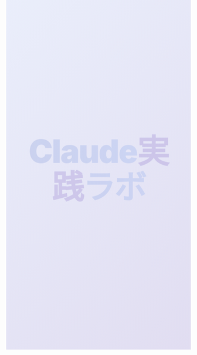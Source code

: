 <div class="hero-section">
  <div class="hero-background">
    <div class="hero-gradient"></div>
    <div class="hero-shapes">
      <div class="shape shape-1"></div>
      <div class="shape shape-2"></div>
      <div class="shape shape-3"></div>
      <div class="particles-container" id="particles-js"></div>
    </div>
  </div>
  <div class="container">
    <div class="hero-content">
      <h1 class="hero-title animate-title">Claude<span class="text-accent">実践</span>ラボ</h1>
      <p class="hero-description animate-fade-up">ビジネスと開発のプロフェッショナルのためのAI活用プラットフォーム</p>
      <div class="hero-buttons animate-fade-up-delay">
        <a href="{{ site.baseurl }}/categories/" class="btn btn-primary btn-lg"><i class="fas fa-layer-group"></i> ソリューション一覧</a>
      </div>
    </div>
  </div>
  <div class="scroll-indicator">
    <div class="mouse">
      <div class="wheel"></div>
    </div>
    <div class="arrow-scroll-down">
      <span></span>
      <span></span>
      <span></span>
    </div>
  </div>
</div>

<script src="https://cdn.jsdelivr.net/particles.js/2.0.0/particles.min.js"></script>

<style>
/* スマートなFVアニメーション */
.hero-section {
  position: relative;
  height: 100vh;
  min-height: 650px;
  max-height: 900px;
  display: flex;
  align-items: center;
  overflow: hidden;
  margin-top: -80px;
  padding-top: 80px;
}

.hero-background {
  position: absolute;
  top: 0;
  left: 0;
  right: 0;
  bottom: 0;
  background-color: #f8fafc;
  overflow: hidden;
  z-index: -1;
}

.hero-gradient {
  position: absolute;
  top: 0;
  left: 0;
  right: 0;
  bottom: 0;
  background: linear-gradient(135deg, rgba(67, 97, 238, 0.08), rgba(58, 12, 163, 0.12));
  z-index: 0;
}

.particles-container {
  position: absolute;
  top: 0;
  left: 0;
  width: 100%;
  height: 100%;
  z-index: 1;
}

.hero-shapes {
  position: absolute;
  top: 0;
  left: 0;
  right: 0;
  bottom: 0;
  z-index: 0;
}

.shape {
  position: absolute;
  border-radius: 50%;
  opacity: 0;
  animation-fill-mode: forwards;
}

.shape-1 {
  width: 500px;
  height: 500px;
  background: radial-gradient(circle, rgba(67, 97, 238, 0.08) 0%, rgba(67, 97, 238, 0) 70%);
  top: -150px;
  right: -100px;
  animation: float 15s ease-in-out infinite, fadeIn 1.5s ease forwards 0.2s;
}

.shape-2 {
  width: 300px;
  height: 300px;
  background: radial-gradient(circle, rgba(72, 149, 239, 0.08) 0%, rgba(72, 149, 239, 0) 70%);
  bottom: -50px;
  left: -100px;
  animation: float 18s ease-in-out infinite reverse, fadeIn 1.5s ease forwards 0.5s;
}

.shape-3 {
  width: 600px;
  height: 600px;
  background: radial-gradient(circle, rgba(58, 12, 163, 0.05) 0%, rgba(58, 12, 163, 0) 70%);
  bottom: -200px;
  right: 15%;
  animation: float 20s ease-in-out infinite, fadeIn 1.5s ease forwards 0.8s;
}

@keyframes float {
  0% { transform: translateY(0) rotate(0deg); }
  50% { transform: translateY(-20px) rotate(5deg); }
  100% { transform: translateY(0) rotate(0deg); }
}

@keyframes fadeIn {
  0% { opacity: 0; }
  100% { opacity: 1; }
}

.hero-content {
  text-align: center;
  max-width: 900px;
  margin: 0 auto;
  padding: 0 20px;
  position: relative;
  z-index: 10;
}

.animate-title {
  opacity: 0;
  transform: translateY(30px);
  animation: fadeUp 1s cubic-bezier(0.215, 0.61, 0.355, 1) forwards;
}

.animate-fade-up {
  opacity: 0;
  transform: translateY(30px);
  animation: fadeUp 1s cubic-bezier(0.215, 0.61, 0.355, 1) forwards 0.3s;
}

.animate-fade-up-delay {
  opacity: 0;
  transform: translateY(30px);
  animation: fadeUp 1s cubic-bezier(0.215, 0.61, 0.355, 1) forwards 0.6s;
}

@keyframes fadeUp {
  from {
    opacity: 0;
    transform: translateY(30px);
  }
  to {
    opacity: 1;
    transform: translateY(0);
  }
}

.hero-title {
  font-size: 5.5rem;
  font-weight: 900;
  margin-bottom: 1.5rem;
  background: linear-gradient(to right, #1e40af, #3b82f6);
  -webkit-background-clip: text;
  -webkit-text-fill-color: transparent;
  background-clip: text;
  text-fill-color: transparent;
  line-height: 1.1;
  letter-spacing: -0.03em;
  position: relative;
  display: inline-block;
}

.hero-title::after {
  content: "";
  position: absolute;
  bottom: -15px;
  left: 50%;
  transform: translateX(-50%);
  width: 0;
  height: 4px;
  background: linear-gradient(to right, #4361ee, #3a0ca3);
  border-radius: 2px;
  animation: lineExpand 1s cubic-bezier(0.25, 0.46, 0.45, 0.94) forwards 1s;
}

@keyframes lineExpand {
  from { width: 0; }
  to { width: 120px; }
}

.text-accent {
  color: #3a0ca3;
  -webkit-text-fill-color: #3a0ca3;
  text-fill-color: #3a0ca3;
}

.hero-description {
  font-size: 1.5rem;
  color: var(--medium-text);
  margin-bottom: 3rem;
  max-width: 700px;
  margin-left: auto;
  margin-right: auto;
  line-height: 1.5;
}

.hero-buttons {
  display: flex;
  gap: 20px;
  justify-content: center;
  margin-bottom: 2rem;
}

.btn-lg {
  padding: 15px 36px;
  font-size: 1.1rem;
  font-weight: 600;
  border-radius: 30px;
  min-width: 220px;
  display: inline-flex;
  align-items: center;
  justify-content: center;
  gap: 10px;
  overflow: hidden;
  position: relative;
  z-index: 1;
}

.btn-primary {
  background: linear-gradient(45deg, #4361ee, #3a0ca3);
  border: none;
  box-shadow: 0 10px 25px rgba(67, 97, 238, 0.3);
  transition: all 0.3s ease;
}

.btn-primary::after {
  content: '';
  position: absolute;
  top: 0;
  left: -100%;
  width: 100%;
  height: 100%;
  background: linear-gradient(45deg, #3a0ca3, #4361ee);
  transition: all 0.4s ease;
  z-index: -1;
}

.btn-primary:hover {
  transform: translateY(-5px);
  box-shadow: 0 15px 30px rgba(67, 97, 238, 0.4);
}

.btn-primary:hover::after {
  left: 0;
}

/* スクロールインジケーター */
.scroll-indicator {
  position: absolute;
  bottom: 30px;
  left: 50%;
  transform: translateX(-50%);
  z-index: 10;
  display: flex;
  flex-direction: column;
  align-items: center;
  opacity: 0;
  animation: fadeIn 1s ease forwards 1.5s;
}

.mouse {
  width: 30px;
  height: 50px;
  border: 2px solid rgba(67, 97, 238, 0.6);
  border-radius: 20px;
  display: flex;
  justify-content: center;
  padding-top: 10px;
  margin-bottom: 10px;
}

.wheel {
  width: 4px;
  height: 8px;
  background-color: rgba(67, 97, 238, 0.8);
  border-radius: 2px;
  animation: scroll 1.5s ease infinite;
}

@keyframes scroll {
  0% { transform: translateY(0); opacity: 1; }
  50% { transform: translateY(10px); opacity: 0.5; }
  100% { transform: translateY(0); opacity: 1; }
}

.arrow-scroll-down {
  display: flex;
  flex-direction: column;
  align-items: center;
}

.arrow-scroll-down span {
  display: block;
  width: 10px;
  height: 10px;
  border-bottom: 2px solid rgba(67, 97, 238, 0.6);
  border-right: 2px solid rgba(67, 97, 238, 0.6);
  transform: rotate(45deg);
  margin: -6px 0;
  animation: scrollDown 1.5s infinite;
}

.arrow-scroll-down span:nth-child(2) {
  animation-delay: 0.2s;
}

.arrow-scroll-down span:nth-child(3) {
  animation-delay: 0.4s;
}

@keyframes scrollDown {
  0% { opacity: 0; transform: rotate(45deg) translate(-6px, -6px); }
  50% { opacity: 1; }
  100% { opacity: 0; transform: rotate(45deg) translate(6px, 6px); }
}

/* Particles.js 用の初期化 */
document.addEventListener("DOMContentLoaded", function() {
  particlesJS("particles-js", {
    "particles": {
      "number": {
        "value": 50,
        "density": {
          "enable": true,
          "value_area": 800
        }
      },
      "color": {
        "value": "#4361ee"
      },
      "shape": {
        "type": "circle",
        "stroke": {
          "width": 0,
          "color": "#000000"
        },
        "polygon": {
          "nb_sides": 5
        }
      },
      "opacity": {
        "value": 0.2,
        "random": true,
        "anim": {
          "enable": true,
          "speed": 1,
          "opacity_min": 0.1,
          "sync": false
        }
      },
      "size": {
        "value": 3,
        "random": true,
        "anim": {
          "enable": true,
          "speed": 2,
          "size_min": 0.3,
          "sync": false
        }
      },
      "line_linked": {
        "enable": true,
        "distance": 150,
        "color": "#4361ee",
        "opacity": 0.15,
        "width": 1
      },
      "move": {
        "enable": true,
        "speed": 1,
        "direction": "none",
        "random": true,
        "straight": false,
        "out_mode": "out",
        "bounce": false,
        "attract": {
          "enable": false,
          "rotateX": 600,
          "rotateY": 1200
        }
      }
    },
    "interactivity": {
      "detect_on": "canvas",
      "events": {
        "onhover": {
          "enable": true,
          "mode": "grab"
        },
        "onclick": {
          "enable": true,
          "mode": "push"
        },
        "resize": true
      },
      "modes": {
        "grab": {
          "distance": 140,
          "line_linked": {
            "opacity": 0.4
          }
        },
        "bubble": {
          "distance": 400,
          "size": 40,
          "duration": 2,
          "opacity": 8,
          "speed": 3
        },
        "repulse": {
          "distance": 200,
          "duration": 0.4
        },
        "push": {
          "particles_nb": 4
        },
        "remove": {
          "particles_nb": 2
        }
      }
    },
    "retina_detect": true
  });
});

/* レスポンシブ調整 */
@media (max-width: 992px) {
  .hero-title {
    font-size: 4.5rem;
  }
  
  .hero-description {
    font-size: 1.3rem;
  }
  
  .scroll-indicator {
    bottom: 20px;
  }
}

@media (max-width: 768px) {
  .hero-section {
    height: 85vh;
    min-height: 550px;
  }
  
  .hero-title {
    font-size: 3.8rem;
  }
  
  .hero-description {
    font-size: 1.2rem;
    margin-bottom: 2rem;
  }
  
  .scroll-indicator {
    bottom: 15px;
  }
  
  .mouse {
    width: 25px;
    height: 40px;
  }
}

@media (max-width: 576px) {
  .hero-section {
    height: 80vh;
    min-height: 500px;
  }
  
  .hero-title {
    font-size: 3rem;
  }
  
  .hero-title::after {
    width: 80px;
    height: 3px;
    bottom: -10px;
  }
  
  .hero-description {
    font-size: 1.1rem;
  }
  
  .btn-lg {
    padding: 12px 30px;
    font-size: 1rem;
    min-width: 200px;
  }
  
  .scroll-indicator {
    display: none;
  }
}
</style>
